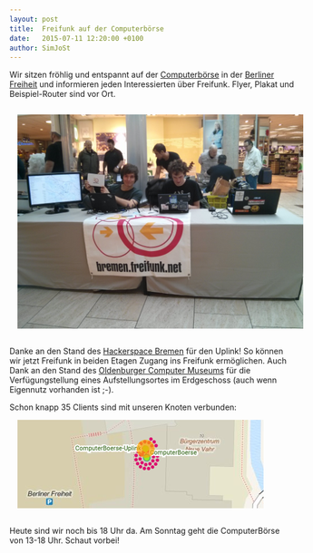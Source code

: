 ```yaml
---
layout: post
title:  Freifunk auf der Computerbörse
date:   2015-07-11 12:20:00 +0100
author: SimJoSt
---
```


Wir sitzen fröhlig und entspannt auf der [Computerbörse](http://www.berliner-freiheit.de/veranstaltungen/2015/computer-boerse-20.html) in der [Berliner Freiheit](http://www.berliner-freiheit.de/) und informieren jeden Interessierten über Freifunk. Flyer, Plakat und Beispiel-Router sind vor Ort.

<img src="/images/2015-11-07_10.39.59-Freifunk_auf_der_Computerboerse.jpg" style="padding: 1em" />

Danke an den Stand des [Hackerspace Bremen](https://www.hackerspace-bremen.de/) für den Uplink! So können wir jetzt Freifunk in beiden Etagen Zugang ins Freifunk ermöglichen. Auch Dank an den Stand des [Oldenburger Computer Museums](http://www.computermuseum-oldenburg.de/) für die Verfügungstellung eines Aufstellungsortes im Erdgeschoss (auch wenn Eigennutz vorhanden ist ;-).

Schon knapp 35 Clients sind mit unseren Knoten verbunden:
<img src="/images/2015-11-07 13_32_06-ComputerBoerse-Meshviewer.png" style="padding: 1em" />

Heute sind wir noch bis 18 Uhr da. Am Sonntag geht die ComputerBörse von 13-18 Uhr.
Schaut vorbei!
